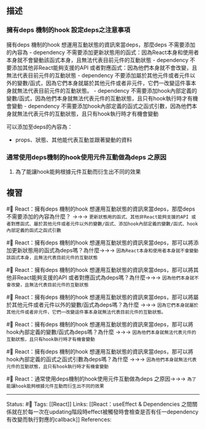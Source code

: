 
## 描述


### 擁有deps 機制的hook 設定deps之注意事項

擁有deps 機制的hook  想運用互動狀態的資訊來當deps，那麼deps 不需要添加的內容為
	- dependency 不需要添加更新狀態用的函式：因為React本身和使用者本身就不會變動該函式本身，且無法代表目前元件的互動狀態
	- dependency 不要添加其他非React能夠支援的API 或者對應函式：因為他們本身就不會改變，且無法代表目前元件的互動狀態
	- dependency 不要添加屬於其他元件或者元件以外的變數/函式，因為它們本身就屬於其他元件或者非元件，它們一改變這件事本身就無法代表目前元件的互動狀態。
	- dependency 不需要添加hook內部定義的變數/函式，因為他們本身就無法代表元件的互動狀態，且只有hook執行時才有機會變動
	- dependency 不需要添加hook內部定義的函式之函式引數，因為他們本身就無法代表元件的互動狀態，且只有hook執行時才有機會變動

可以添加至deps的內容為：
- props、狀態、其他能代表互動並跟著變動的資料

### 通常使用deps機制的hook使用元件互動做為deps 之原因
1. 為了能讓hook能夠根據元件互動而衍生出不同的效果

## 複習


#🧠 React：擁有deps 機制的hook  想運用互動狀態的資訊來當deps，那麼deps 不需要添加的內容為什麼？ ->->-> `更新狀態用的函式、其他非React能夠支援的API 或者對應函式、屬於其他元件或者元件以外的變數/函式、添加hook內部定義的變數/函式、hook內部定義的函式之函式引數`
<!--SR:!2022-11-27,26,250-->

#🧠 React：擁有deps 機制的hook  想運用互動狀態的資訊來當deps，那可以將添加更新狀態用的函式為deps嗎？為什麼->->-> `因為React本身和使用者本身就不會變動該函式本身，且無法代表目前元件的互動狀態`
<!--SR:!2022-11-02,10,250-->

#🧠 React：擁有deps 機制的hook  想運用互動狀態的資訊來當deps，那可以將其他非React能夠支援的API 或者對應函式為deps嗎？為什麼->->-> `因為他們本身就不會改變，且無法代表目前元件的互動狀態`
<!--SR:!2022-11-26,25,250-->

#🧠 React：擁有deps 機制的hook  想運用互動狀態的資訊來當deps，那可以將屬於其他元件或者元件以外的變數/函式為deps嗎？為什麼 ->->-> `因為它們本身就屬於其他元件或者非元件，它們一改變這件事本身就無法代表目前元件的互動狀態。`
<!--SR:!2022-11-27,26,250-->

#🧠 React：擁有deps 機制的hook  想運用互動狀態的資訊來當deps，那可以將hook內部定義的變數/函式為deps嗎？為什麼 ->->-> `因為他們本身就無法代表元件的互動狀態，且只有hook執行時才有機會變動`
<!--SR:!2022-11-26,25,250-->

#🧠 React：擁有deps 機制的hook  想運用互動狀態的資訊來當deps，那可以將hook內部定義的函式之函式引數為deps嗎？為什麼 ->->-> `因為他們本身就無法代表元件的互動狀態，且只有hook執行時才有機會變動`
<!--SR:!2022-11-27,26,250-->


#🧠 React：通常使用deps機制的hook使用元件互動做為deps 之原因->->-> `為了能讓hook能夠根據元件互動而衍生出不同的效果`
<!--SR:!2022-11-29,27,250-->

---
Status: #🌱 
Tags:
[[React]]
Links:
[[React：useEffect & Dependencies 之間關係就在於每一次在updating階段時effect被觸發時會檢查是否有任一dependency有改變而執行對應的callback]]
References: